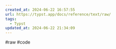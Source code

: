 ```yaml
---
created_at: 2024-06-22 16:57:55
url: https://typst.app/docs/reference/text/raw/
tags:
  - Typst
updated_at: 2024-06-22 21:34:09
---
```


#raw #code

